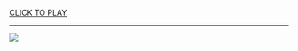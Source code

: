 
<a href="https://premium76.site?title=unblock_game_77&ref=13M">CLICK TO PLAY</a></h3>
<hr>

<a href="https://premium76.site?title=unblock_game_77&ref=13M"><img src="https://clearcache.store/games.png"></a>


